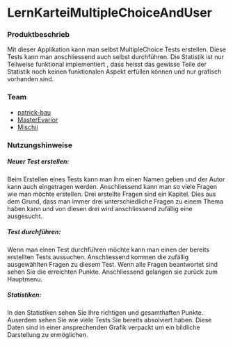 # LernKarteiMultipleChoiceAndUser
### Produktbeschrieb
Mit dieser Applikation kann man selbst MultipleChoice Tests erstellen. Diese Tests kann man anschliessend auch selbst durchführen. Die Statistik ist nur Teilweise funktional implementiert , dass heisst das gewisse Teile der Statistik noch keinen funktionalen Aspekt erfüllen können und nur grafisch vorhanden sind. 
### Team
* [patrick-bau](https://github.com/patrick-bau)
* [MasterEvarior](https://github.com/MasterEvarior)
* [Mischii](https://github.com/Mischii)

### Nutzungshinweise
##### Neuer Test erstellen:
Beim Erstellen eines Tests kann man ihm einen Namen geben und der Autor kann auch eingetragen werden. Anschliessend kann man so viele Fragen wie man möchte erstellen. Drei erstellte Fragen sind ein Kapitel. Dies aus dem Grund, dass man immer drei unterschiedliche Fragen zu einem Thema haben kann und von diesen drei wird anschliessend zufällig eine ausgesucht. 
##### Test durchführen:
Wenn man einen Test durchführen möchte kann man einen der bereits erstellten Tests aussuchen. Anschliessend kommen die zufällig ausgewählten Fragen zu diesem Test. Wenn alle Fragen beantwortet sind sehen Sie die erreichten Punkte. Anschliessend gelangen sie zurück zum Hauptmenu.
##### Statistiken:
In den Statistiken sehen Sie Ihre richtigen und gesamthaften Punkte. Auserdem sehen Sie wie viele Tests Sie bereits absolviert haben. Diese Daten sind in einer ansprechenden Grafik verpackt um ein bildliche Darstellung zu ermöglichen.
